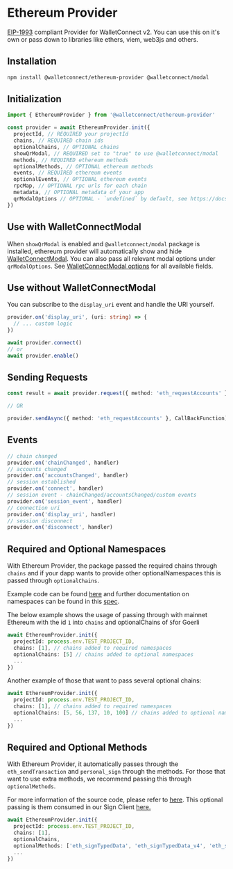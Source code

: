 # Ethereum Provider

[EIP-1993](https://eips.ethereum.org/EIPS/eip-1193) compliant Provider for WalletConnect v2. You can use this on it's own or pass down to libraries like ethers, viem, web3js and others.

## Installation

```bash npm2yarn
npm install @walletconnect/ethereum-provider @walletconnect/modal
```

## Initialization

```typescript
import { EthereumProvider } from '@walletconnect/ethereum-provider'

const provider = await EthereumProvider.init({
  projectId, // REQUIRED your projectId
  chains, // REQUIRED chain ids
  optionalChains, // OPTIONAL chains
  showQrModal, // REQUIRED set to "true" to use @walletconnect/modal
  methods, // REQUIRED ethereum methods
  optionalMethods, // OPTIONAL ethereum methods
  events, // REQUIRED ethereum events
  optionalEvents, // OPTIONAL ethereum events
  rpcMap, // OPTIONAL rpc urls for each chain
  metadata, // OPTIONAL metadata of your app
  qrModalOptions // OPTIONAL - `undefined` by default, see https://docs.walletconnect.com/2.0/web3modal/options
})
```

## Use with WalletConnectModal

When `showQrModal` is enabled and `@walletconnect/modal` package is installed, ethereum provider will automatically show and hide [WalletConnectModal](../walletConnectModal/installation.mdx). You can also pass all relevant modal options under `qrModalOptions`. See [WalletConnectModal options](../walletConnectModal/options.mdx) for all available fields.

## Use without WalletConnectModal

You can subscribe to the `display_uri` event and handle the URI yourself.

```ts
provider.on('display_uri', (uri: string) => {
  // ... custom logic
})

await provider.connect()
// or
await provider.enable()
```

## Sending Requests

```typescript
const result = await provider.request({ method: 'eth_requestAccounts' })

// OR

provider.sendAsync({ method: 'eth_requestAccounts' }, CallBackFunction)
```

## Events

```typescript
// chain changed
provider.on('chainChanged', handler)
// accounts changed
provider.on('accountsChanged', handler)
// session established
provider.on('connect', handler)
// session event - chainChanged/accountsChanged/custom events
provider.on('session_event', handler)
// connection uri
provider.on('display_uri', handler)
// session disconnect
provider.on('disconnect', handler)
```

## Required and Optional Namespaces

With Ethereum Provider, the package passed the required chains through `chains` and if your dapp wants to provide other optionalNamespaces this is passed through `optionalChains`.

Example code can be found [here](https://github.com/wagmi-dev/references/blob/main/packages/connectors/src/walletConnect.ts#L134) and further documentation on namespaces can be found in this [spec](https://docs.walletconnect.com/2.0/specs/clients/sign/namespaces).

The below example shows the usage of passing through with mainnet Ethereum with the id `1` into `chains` and optionalChains of `5`for Goerli

```typescript
await EthereumProvider.init({
  projectId: process.env.TEST_PROJECT_ID,
  chains: [1], // chains added to required namespaces
  optionalChains: [5] // chains added to optional namespaces
  ...
})
```

Another example of those that want to pass several optional chains:

```typescript
await EthereumProvider.init({
  projectId: process.env.TEST_PROJECT_ID,
  chains: [1], // chains added to required namespaces
  optionalChains: [5, 56, 137, 10, 100] // chains added to optional namespaces
  ...
})
```

## Required and Optional Methods

With Ethereum Provider, it automatically passes through the `eth_sendTransaction` and `personal_sign` through the methods. For those that want to use extra methods, we recommend passing this through `optionalMethods`.

For more information of the source code, please refer to [here](https://github.com/WalletConnect/walletconnect-monorepo/blob/v2.0/providers/ethereum-provider/src/EthereumProvider.ts#L167). This optional passing is them consumed in our Sign Client [here.](https://github.com/WalletConnect/walletconnect-monorepo/blob/v2.0/providers/ethereum-provider/src/EthereumProvider.ts#L277)

```typescript
await EthereumProvider.init({
  projectId: process.env.TEST_PROJECT_ID,
  chains: [1],
  optionalChains,
  optionalMethods: ['eth_signTypedData', 'eth_signTypedData_v4', 'eth_sign'], // DIFF HERE
  ...
})
```
